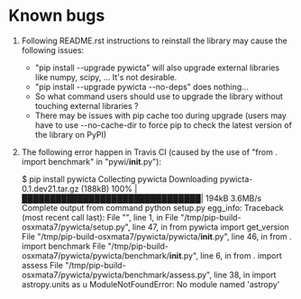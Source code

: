# Known bugs

1. Following README.rst instructions to reinstall the library may cause the following issues:
   - "pip install --upgrade pywicta" will also upgrade external libraries like numpy, scipy, ... It's not desirable.
   - "pip install --upgrade pywicta --no-deps" does nothing...
   - So what command users should use to upgrade the library without touching external libraries ?
   - There may be issues with pip cache too during upgrade (users may have to use --no-cache-dir to force pip to check the latest version of the library on PyPI)
2. The following error happen in Travis CI (caused by the use of "from . import benchmark" in "pywi/__init__.py"):

    $ pip install pywicta
    Collecting pywicta
    Downloading pywicta-0.1.dev21.tar.gz (188kB)
    100% |████████████████████████████████| 194kB 3.6MB/s 
    Complete output from command python setup.py egg_info:
    Traceback (most recent call last):
    File "<string>", line 1, in <module>
    File "/tmp/pip-build-osxmata7/pywicta/setup.py", line 47, in <module>
    from pywicta import get_version
    File "/tmp/pip-build-osxmata7/pywicta/pywicta/__init__.py", line 46, in <module>
    from . import benchmark
    File "/tmp/pip-build-osxmata7/pywicta/pywicta/benchmark/__init__.py", line 6, in <module>
    from . import assess
    File "/tmp/pip-build-osxmata7/pywicta/pywicta/benchmark/assess.py", line 38, in <module>
    import astropy.units as u
    ModuleNotFoundError: No module named 'astropy'

